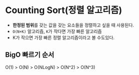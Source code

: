 # Counting Sort(정렬 알고리즘)
- **한정된 범위**를 갖는 값을 갖는 요소들을 정렬하고 싶을 때 사용된다.
- `O(N+K)` 알고리즘, `K`가 작다면 가장 빠른 알고리즘
- K가 작으면 가장 빠른 정렬 알고리즘이라고 볼 수도있다.

## BigO 빠르기 순서
O(1) > O(N) > O(NLogN) > O(N^2) > O(N^3)

